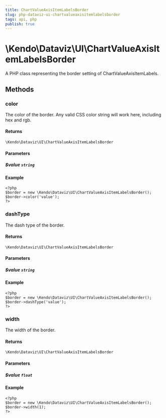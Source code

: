 ```yaml
---
title: ChartValueAxisItemLabelsBorder
slug: php-dataviz-ui-chartvalueaxisitemlabelsborder
tags: api, php
publish: true
---
```


# \Kendo\Dataviz\UI\ChartValueAxisItemLabelsBorder

A PHP class representing the border setting of ChartValueAxisItemLabels.


## Methods

### color
The color of the border. Any valid CSS color string will work here, including
hex and rgb.

#### Returns
`\Kendo\Dataviz\UI\ChartValueAxisItemLabelsBorder`

#### Parameters

##### $value `string`



#### Example 
    <?php
    $border = new \Kendo\Dataviz\UI\ChartValueAxisItemLabelsBorder();
    $border->color('value');
    ?>

### dashType
The dash type of the border.

#### Returns
`\Kendo\Dataviz\UI\ChartValueAxisItemLabelsBorder`

#### Parameters

##### $value `string`



#### Example 
    <?php
    $border = new \Kendo\Dataviz\UI\ChartValueAxisItemLabelsBorder();
    $border->dashType('value');
    ?>

### width
The width of the border.

#### Returns
`\Kendo\Dataviz\UI\ChartValueAxisItemLabelsBorder`

#### Parameters

##### $value `float`



#### Example 
    <?php
    $border = new \Kendo\Dataviz\UI\ChartValueAxisItemLabelsBorder();
    $border->width(1);
    ?>

